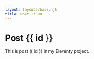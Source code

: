 ```yaml
---
layout: layouts/base.njk
title: Post 13588
---
```


# Post {{ id }}

This is post {{ id }} in my Eleventy project.
